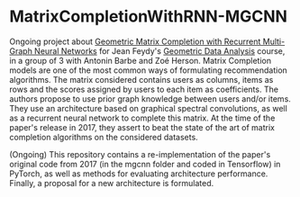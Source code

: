 # MatrixCompletionWithRNN-MGCNN

Ongoing project about [Geometric Matrix Completion with Recurrent Multi-Graph Neural Networks](https://arxiv.org/pdf/1704.06803) for Jean Feydy's [Geometric Data Analysis](https://www.master-mva.com/cours/geometric-data-analysis/) course, in a group of 3 with Antonin Barbe and Zoé Herson. Matrix Completion models are one of the most common ways of formulating recommendation algorithms. The matrix considered contains users as columns, items as rows and the scores assigned by users to each item as coefficients. The authors propose to use prior graph knowledge between users and/or items. They use an architecture based on graphical spectral convolutions, as well as a recurrent neural network to complete this matrix. At the time of the paper's release in 2017, they assert to beat the state of the art of matrix completion algorithms on the considered datasets.

(Ongoing) This repository contains a re-implementation of the paper's original code from 2017 (in the mgcnn folder and coded in Tensorflow) in PyTorch, as well as methods for evaluating architecture performance. Finally, a proposal for a new architecture is formulated.
